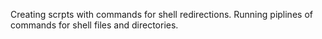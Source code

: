 Creating scrpts with commands for shell redirections.
Running piplines of commands for shell files and directories.
